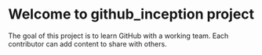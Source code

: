 # Welcome to github_inception project
The goal of this project is to learn GitHub with a working team.
Each contributor can add content to share with others.
